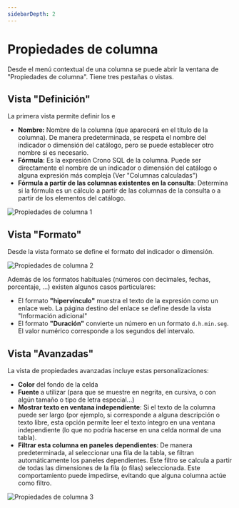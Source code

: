 ```yaml
---
sidebarDepth: 2
---
```


# Propiedades de columna

Desde el menú contextual de una columna se puede abrir la ventana de "Propiedades de columna". Tiene tres pestañas o vistas.

## Vista "Definición"

La primera vista permite definir los e

- **Nombre:** Nombre de la columna (que aparecerá en el título de la columna). De manera predeterminada, se respeta el nombre del indicador o dimensión del catálogo, pero se puede establecer otro nombre si es necesario.
- **Fórmula**: Es la expresión Crono SQL de la columna. Puede ser directamente el nombre de un indicador o dimensión del catálogo o alguna expresión más compleja (Ver "Columnas calculadas")
- **Fórmula a partir de las columnas existentes en la consulta**: Determina si la fórmula es un cálculo a partir de las columnas de la consulta o a partir de los elementos del catálogo.

![Propiedades de columna 1](/images/analysis/PropiedadesColumna1.png)


## Vista "Formato"

Desde la vista formato se define el formato del indicador o dimensión.

![Propiedades de columna 2](/images/analysis/PropiedadesColumna2.png)

Además de los formatos habituales (números con decimales, fechas, porcentaje, ...) existen algunos casos particulares:

- El formato **"hipervínculo"** muestra el texto de la expresión como un enlace web. La página destino del enlace se define desde la vista "Información adicional"
- El formato **"Duración"** convierte un número en un formato `d.h.min.seg`. El valor numérico corresponde a los segundos del intervalo.

## Vista "Avanzadas"

La vista de propiedades avanzadas incluye estas personalizaciones:

- **Color** del fondo de la celda
- **Fuente** a utilizar (para que se muestre en negrita, en cursiva, o con algún tamaño o tipo de letra especial...)
- **Mostrar texto en ventana independiente**: Si el texto de la columna puede ser largo (por ejemplo, si corresponde a alguna descripción o texto libre, esta opción permite leer el texto íntegro en una ventana independiente (lo que no podría hacerse en una celda normal de una tabla).
- **Filtrar esta columna en paneles dependientes**: De manera predeterminada, al seleccionar una fila de la tabla, se filtran automáticamente los paneles dependientes. Este filtro se calcula a partir de todas las dimensiones de la fila (o filas) seleccionada. Este comportamiento puede impedirse, evitando que alguna columna actúe como filtro.  

![Propiedades de columna 3](/images/analysis/PropiedadesColumna3.png)
